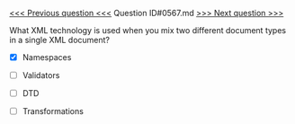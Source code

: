 [<<< Previous question <<<](0566.md)  Question ID#0567.md  [>>> Next question >>>](0568.md) 

What XML technology is used when you mix two different document types in a single XML document?




- [x]  Namespaces

- [ ]  Validators

- [ ]  DTD

- [ ]  Transformations

